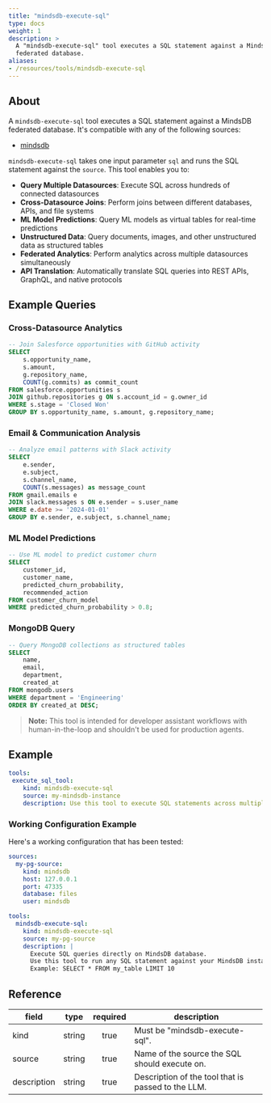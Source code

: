 ```yaml
---
title: "mindsdb-execute-sql"
type: docs
weight: 1
description: > 
  A "mindsdb-execute-sql" tool executes a SQL statement against a MindsDB
  federated database.
aliases:
- /resources/tools/mindsdb-execute-sql
---
```


## About

A `mindsdb-execute-sql` tool executes a SQL statement against a MindsDB
federated database. It's compatible with any of the following sources:

- [mindsdb](../sources/mindsdb.md)

`mindsdb-execute-sql` takes one input parameter `sql` and runs the SQL
statement against the `source`. This tool enables you to:

- **Query Multiple Datasources**: Execute SQL across hundreds of connected datasources
- **Cross-Datasource Joins**: Perform joins between different databases, APIs, and file systems
- **ML Model Predictions**: Query ML models as virtual tables for real-time predictions
- **Unstructured Data**: Query documents, images, and other unstructured data as structured tables
- **Federated Analytics**: Perform analytics across multiple datasources simultaneously
- **API Translation**: Automatically translate SQL queries into REST APIs, GraphQL, and native protocols

## Example Queries

### Cross-Datasource Analytics
```sql
-- Join Salesforce opportunities with GitHub activity
SELECT 
    s.opportunity_name,
    s.amount,
    g.repository_name,
    COUNT(g.commits) as commit_count
FROM salesforce.opportunities s
JOIN github.repositories g ON s.account_id = g.owner_id
WHERE s.stage = 'Closed Won'
GROUP BY s.opportunity_name, s.amount, g.repository_name;
```

### Email & Communication Analysis
```sql
-- Analyze email patterns with Slack activity
SELECT 
    e.sender,
    e.subject,
    s.channel_name,
    COUNT(s.messages) as message_count
FROM gmail.emails e
JOIN slack.messages s ON e.sender = s.user_name
WHERE e.date >= '2024-01-01'
GROUP BY e.sender, e.subject, s.channel_name;
```

### ML Model Predictions
```sql
-- Use ML model to predict customer churn
SELECT 
    customer_id,
    customer_name,
    predicted_churn_probability,
    recommended_action
FROM customer_churn_model
WHERE predicted_churn_probability > 0.8;
```

### MongoDB Query
```sql
-- Query MongoDB collections as structured tables
SELECT 
    name,
    email,
    department,
    created_at
FROM mongodb.users
WHERE department = 'Engineering'
ORDER BY created_at DESC;
```

> **Note:** This tool is intended for developer assistant workflows with
> human-in-the-loop and shouldn't be used for production agents.

## Example

```yaml
tools:
 execute_sql_tool:
    kind: mindsdb-execute-sql
    source: my-mindsdb-instance
    description: Use this tool to execute SQL statements across multiple datasources and ML models.
```

### Working Configuration Example

Here's a working configuration that has been tested:

```yaml
sources:
  my-pg-source:
    kind: mindsdb
    host: 127.0.0.1
    port: 47335
    database: files
    user: mindsdb

tools:
  mindsdb-execute-sql:
    kind: mindsdb-execute-sql
    source: my-pg-source
    description: |
      Execute SQL queries directly on MindsDB database.
      Use this tool to run any SQL statement against your MindsDB instance.
      Example: SELECT * FROM my_table LIMIT 10
```

## Reference

| **field**   |                  **type**                  | **required** | **description**                                                                                  |
|-------------|:------------------------------------------:|:------------:|--------------------------------------------------------------------------------------------------|
| kind        |                   string                   |     true     | Must be "mindsdb-execute-sql".                                                                   |
| source      |                   string                   |     true     | Name of the source the SQL should execute on.                                                    |
| description |                   string                   |     true     | Description of the tool that is passed to the LLM.                                               | 